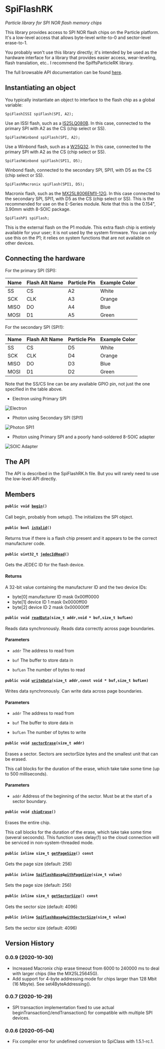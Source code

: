 # SpiFlashRK

*Particle library for SPI NOR flash memory chips*

This library provides access to SPI NOR flash chips on the Particle platform. It's a low-level access that allows byte-level write-to-0 and sector-level erase-to-1.

You probably won't use this library directly; it's intended by be used as the hardware interface for a library that provides easier access, wear-leveling, flash translation, etc.. I recommend the SpiffsParticleRK library.

The full browsable API documentation can be found [here](http://rickkas7.github.io/SpiFlashRK/).

## Instantiating an object

You typically instantiate an object to interface to the flash chip as a global variable:

```
SpiFlashISSI spiFlash(SPI, A2);
```

Use an ISSI flash, such as a [IS25LQ080B](http://www.digikey.com/product-detail/en/issi-integrated-silicon-solution-inc/IS25LQ080B-JNLE/706-1331-ND/5189766). In this case, connected to the primary SPI with A2 as the CS (chip select or SS).

```
SpiFlashWinbond spiFlash(SPI, A2);
```

Use a Winbond flash, such as a [W25Q32](https://www.digikey.com/product-detail/en/winbond-electronics/W25Q32JVSSIQ/W25Q32JVSSIQ-ND/5803981). In this case, connected to the primary SPI with A2 as the CS (chip select or SS).

```
SpiFlashWinbond spiFlash(SPI1, D5);
```

Winbond flash, connected to the secondary SPI, SPI1, with D5 as the CS (chip select or SS).

```
SpiFlashMacronix spiFlash(SPI1, D5);
```

Macronix flash, such as the [MX25L8006EM1I-12G](https://www.digikey.com/product-detail/en/macronix/MX25L8006EM1I-12G/1092-1117-ND/2744800). In this case connected to the secondary SPI, SPI1, with D5 as the CS (chip select or SS). This is the recommended for use on the E-Series module. Note that this is the 0.154", 3.90mm width 8-SOIC package.


```
SpiFlashP1 spiFlash;
```

This is the external flash on the P1 module. This extra flash chip is entirely available for your user; it is not used by the system firmware. You can only use this on the P1; it relies on system functions that are not available on other devices.


## Connecting the hardware

For the primary SPI (SPI):

| Name | Flash Alt Name | Particle Pin | Example Color |
| ---- | -------------- | ------------ | ------------- |
| SS   | CS             | A2           | White         |
| SCK  | CLK            | A3           | Orange        |
| MISO | DO             | A4           | Blue          |
| MOSI | D1             | A5           | Green         |


For the secondary SPI (SPI1):

| Name | Flash Alt Name | Particle Pin | Example Color |
| ---- | -------------- | ------------ | ------------- |
| SS   | CS             | D5           | White         |
| SCK  | CLK            | D4           | Orange        |
| MISO | DO             | D3           | Blue          |
| MOSI | D1             | D2           | Green         |

Note that the SS/CS line can be any available GPIO pin, not just the one specified in the table above.

- Electron using Primary SPI

![Electron](images/electron.jpg)

- Photon using Secondary SPI (SPI1)

![Photon SPI1](images/spi1.jpg)

- Photon using Primary SPI and a poorly hand-soldered 8-SOIC adapter

![SOIC Adapter](images/soic.jpg)



## The API

The API is described in the SpiFlashRK.h file. But you will rarely need to use the low-level API directly.
## Members


#### `public void `[`begin`](#class_spi_flash_base_1ac15f0d887b3f63e95c38fa07ad27b4ad)`()` 

Call begin, probably from setup(). The initializes the SPI object.

#### `public bool `[`isValid`](#class_spi_flash_base_1a1a556af53af5b4a535091ac48ccddf9d)`()` 

Returns true if there is a flash chip present and it appears to be the correct manufacturer code.

#### `public uint32_t `[`jedecIdRead`](#class_spi_flash_base_1aaafb065389237c90ed89ea61a1992743)`()` 

Gets the JEDEC ID for the flash device.

#### Returns
A 32-bit value containing the manufacturer ID and the two device IDs:

- byte[0] manufacturer ID mask 0x00ff0000 
- byte[1] device ID 1 mask 0x0000ff00 
- byte[2] device ID 2 mask 0x000000ff

#### `public void `[`readData`](#class_spi_flash_base_1a053c787ed441aee2830629cf077ed3b4)`(size_t addr,void * buf,size_t bufLen)` 

Reads data synchronously. Reads data correctly across page boundaries.

#### Parameters
* `addr` The address to read from 

* `buf` The buffer to store data in 

* `bufLen` The number of bytes to read

#### `public void `[`writeData`](#class_spi_flash_base_1ac47ed89cd11ad72a1e877c59cf3e2ab7)`(size_t addr,const void * buf,size_t bufLen)` 

Writes data synchronously. Can write data across page boundaries.

#### Parameters
* `addr` The address to read from 

* `buf` The buffer to store data in 

* `bufLen` The number of bytes to write

#### `public void `[`sectorErase`](#class_spi_flash_base_1abcab7312a96d40530981b06199b7dc9c)`(size_t addr)` 

Erases a sector. Sectors are sectorSize bytes and the smallest unit that can be erased.

This call blocks for the duration of the erase, which take take some time (up to 500 milliseconds).

#### Parameters
* `addr` Address of the beginning of the sector. Must be at the start of a sector boundary.

#### `public void `[`chipErase`](#class_spi_flash_base_1a22edd97067f1783351a4ee542c792007)`()` 

Erases the entire chip.

This call blocks for the duration of the erase, which take take some time (several secoonds). This function uses delay(1) so the cloud connection will be serviced in non-system-threaded mode.

#### `public inline size_t `[`getPageSize`](#class_spi_flash_base_1aebe4fbac5fbc17289682445968c4cd04)`() const` 

Gets the page size (default: 256)

#### `public inline `[`SpiFlashBase`](#class_spi_flash_base)` & `[`withPageSize`](#class_spi_flash_base_1a15345e20dd9986ef96b53e4cb86bf5b6)`(size_t value)` 

Sets the page size (default: 256)

#### `public inline size_t `[`getSectorSize`](#class_spi_flash_base_1a67d9998c73e8e4b8afe78b445516f745)`() const` 

Gets the sector size (default: 4096)

#### `public inline `[`SpiFlashBase`](#class_spi_flash_base)` & `[`withSectorSize`](#class_spi_flash_base_1a36a4e723f2acdd6fa4fb17b6d6e23d34)`(size_t value)` 

Sets the sector size (default: 4096)

## Version History

### 0.0.9 (2020-10-30)

- Increased Macronix chip erase timeout from 6000 to 240000 ms to deal with larger chips (like the MX25L25645G).
- Add support for 4-byte addressing mode for chips larger than 128 Mbit (16 Mbyte). See set4ByteAddressing().

### 0.0.7 (2020-10-29)

- SPI transaction implementation fixed to use actual beginTransaction()/endTransaction() for compatible with multiple SPI devices.

### 0.0.6 (2020-05-04)

- Fix compiler error for undefined conversion to SpiClass with 1.5.1-rc.1.
